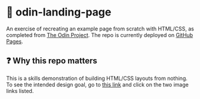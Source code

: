 # 🛬 odin-landing-page
An exercise of recreating an example page from scratch with HTML/CSS, as completed from [The Odin Project](https://www.theodinproject.com/). The repo is currently deployed on [GitHub Pages](https://gsot1.github.io/odin-landing-page).

## ❓ Why this repo matters
This is a skills demonstration of building HTML/CSS layouts from nothing. To see the intended design goal, go to [this link](https://www.theodinproject.com/lessons/foundations-landing-page#assignment) and click on the two image links listed.
